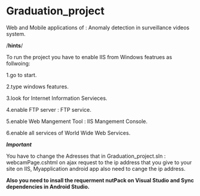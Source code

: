 # Graduation_project
Web and Mobile applications of : Anomaly detection in surveillance videos system. 


/**hints**/

To run the project you have to enable IIS from Windows featrues as follwoing:

1.go to start.

2.type windows features.

3.look for Internet Information Servieces.

4.enable FTP server : FTP service.

5.enable Web Mangement Tool : IIS Mangement Console.

6.enable all services of World Wide Web Services.


*****Important*****


You have to change the Adresses that in Graduation_project.sln : webcamPage.cshtml
on ajax request to the ip address that you give to your site on IIS,
Myapplication android app also need to cange the ip address.


**Also you need to insall the requerment nutPack on Visual Studio and Sync dependencies in Android Studio.**
